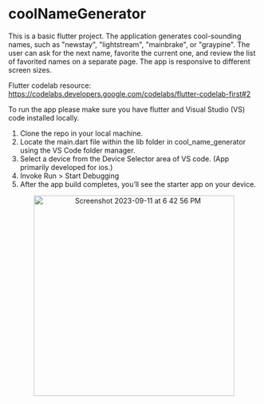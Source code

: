 # coolNameGenerator
This is a basic flutter project. The application generates cool-sounding names, such as "newstay", "lightstream", "mainbrake", or "graypine". The user can ask for the next name, favorite the current one, and review the list of favorited names on a separate page. The app is responsive to different screen sizes.

Flutter codelab resource: https://codelabs.developers.google.com/codelabs/flutter-codelab-first#2

To run the app please make sure you have flutter and Visual Studio (VS) code installed locally. 
1. Clone the repo in your local machine. 
2. Locate the main.dart file within the lib folder in cool_name_generator using the VS Code folder manager. 
3. Select a device from the Device Selector area of VS code. (App primarily developed for ios.)
4. Invoke Run > Start Debugging
5. After the app build completes, you’ll see the starter app on your device.

<p align="center">
<img width="402" alt="Screenshot 2023-09-11 at 6 42 56 PM" src="https://github.com/AyonDebnath/coolNameGenerator/assets/83230735/beb6cf0e-7bb6-40e8-87b3-ec2cd6b3574b">
</p>
